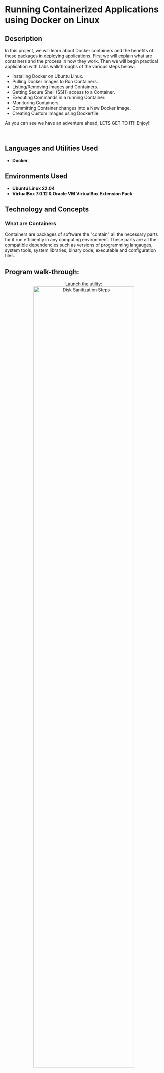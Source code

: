 <h1>Running Containerized Applications using Docker on Linux</h1>

 <!-- ### [YouTube Demonstration](https://youtu.be/7eJexJVCqJo) -->

<h2>Description</h2>
In this project, we will learn about Docker containers and the benefits of these packages in deploying applications. First we will explain what are containers and the process in how they work. Then we will begin practical application with Labs walkthroughs of the various steps below:

<br/>
 
 - Installing Docker on Ubuntu Linux.
 - Pulling Docker Images to Run Containers.
 - Listing/Removing Images and Containers.
 - Getting Secure Shell (SSH) access to a Container.
 - Executing Commands in a running Container.
 - Monitoring Containers.
 - Committing Container changes into a New Docker Image.
 - Creating Custom Images using Dockerfile.

As you can see we have an adventure ahead, LETS GET TO IT!! Enjoy!!

<br />


<h2>Languages and Utilities Used</h2>

- <b>Docker</b> 


<h2>Environments Used </h2>

- <b>Ubuntu Linux 22.04</b>
- <b>VirtualBox 7.0.12 & Oracle VM VirtualBox Extension Pack</b>

<h2>Technology and Concepts</h2>

<h3>What are Containers</h3>

Containers are packages of software the "contain" all the necessary parts for it run efficiently in any computing environment. These parts are all the compatible dependencies such as versions of programming langauges, system tools, system libraries, binary code, executable and configuration files. 


<h2>Program walk-through:</h2>

<p align="center">
Launch the utility: <br/>
<img src="https://i.imgur.com/62TgaWL.png" height="80%" width="80%" alt="Disk Sanitization Steps"/>
<br />
<br />
Select the disk:  <br/>
<img src="https://i.imgur.com/tcTyMUE.png" height="80%" width="80%" alt="Disk Sanitization Steps"/>
<br />
<br />
Enter the number of passes: <br/>
<img src="https://i.imgur.com/nCIbXbg.png" height="80%" width="80%" alt="Disk Sanitization Steps"/>
<br />
<br />
Confirm your selection:  <br/>
<img src="https://i.imgur.com/cdFHBiU.png" height="80%" width="80%" alt="Disk Sanitization Steps"/>
<br />
<br />
Wait for process to complete (may take some time):  <br/>
<img src="https://i.imgur.com/JL945Ga.png" height="80%" width="80%" alt="Disk Sanitization Steps"/>
<br />
<br />
Sanitization complete:  <br/>
<img src="https://i.imgur.com/K71yaM2.png" height="80%" width="80%" alt="Disk Sanitization Steps"/>
<br />
<br />
Observe the wiped disk:  <br/>
<img src="https://i.imgur.com/AeZkvFQ.png" height="80%" width="80%" alt="Disk Sanitization Steps"/>
</p>

<!--
 ```diff
- text in red
+ text in green
! text in orange
# text in gray
@@ text in purple (and bold)@@
```
--!>
